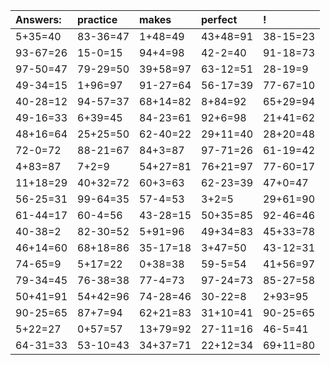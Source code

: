 | Answers: | practice | makes | perfect | ! |
| :--- | :--- | :--- | :--- | :--- |
| 5+35=40 | 83-36=47 | 1+48=49 | 43+48=91 | 38-15=23 | 
| 93-67=26 | 15-0=15 | 94+4=98 | 42-2=40 | 91-18=73 | 
| 97-50=47 | 79-29=50 | 39+58=97 | 63-12=51 | 28-19=9 | 
| 49-34=15 | 1+96=97 | 91-27=64 | 56-17=39 | 77-67=10 | 
| 40-28=12 | 94-57=37 | 68+14=82 | 8+84=92 | 65+29=94 | 
| 49-16=33 | 6+39=45 | 84-23=61 | 92+6=98 | 21+41=62 | 
| 48+16=64 | 25+25=50 | 62-40=22 | 29+11=40 | 28+20=48 | 
| 72-0=72 | 88-21=67 | 84+3=87 | 97-71=26 | 61-19=42 | 
| 4+83=87 | 7+2=9 | 54+27=81 | 76+21=97 | 77-60=17 | 
| 11+18=29 | 40+32=72 | 60+3=63 | 62-23=39 | 47+0=47 | 
| 56-25=31 | 99-64=35 | 57-4=53 | 3+2=5 | 29+61=90 | 
| 61-44=17 | 60-4=56 | 43-28=15 | 50+35=85 | 92-46=46 | 
| 40-38=2 | 82-30=52 | 5+91=96 | 49+34=83 | 45+33=78 | 
| 46+14=60 | 68+18=86 | 35-17=18 | 3+47=50 | 43-12=31 | 
| 74-65=9 | 5+17=22 | 0+38=38 | 59-5=54 | 41+56=97 | 
| 79-34=45 | 76-38=38 | 77-4=73 | 97-24=73 | 85-27=58 | 
| 50+41=91 | 54+42=96 | 74-28=46 | 30-22=8 | 2+93=95 | 
| 90-25=65 | 87+7=94 | 62+21=83 | 31+10=41 | 90-25=65 | 
| 5+22=27 | 0+57=57 | 13+79=92 | 27-11=16 | 46-5=41 | 
| 64-31=33 | 53-10=43 | 34+37=71 | 22+12=34 | 69+11=80 | 
